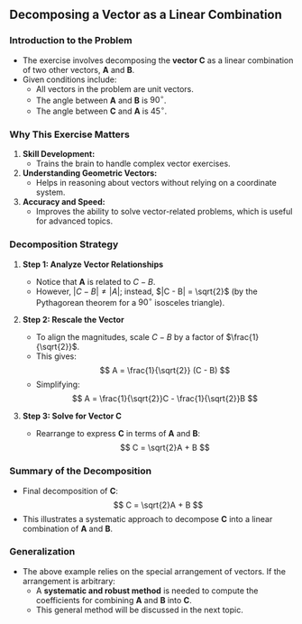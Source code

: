 ## Decomposing a Vector as a Linear Combination

### Introduction to the Problem
- The exercise involves decomposing the **vector C** as a linear combination of two other vectors, **A** and **B**.
- Given conditions include:
  - All vectors in the problem are unit vectors.
  - The angle between **A** and **B** is $90^\circ$.
  - The angle between **C** and **A** is $45^\circ$.

### Why This Exercise Matters
1. **Skill Development:**
   - Trains the brain to handle complex vector exercises.
2. **Understanding Geometric Vectors:**
   - Helps in reasoning about vectors without relying on a coordinate system.
3. **Accuracy and Speed:**
   - Improves the ability to solve vector-related problems, which is useful for advanced topics.

### Decomposition Strategy
1. **Step 1: Analyze Vector Relationships**
   - Notice that **A** is related to $C - B$.
   - However, $|C - B| \neq |A|$; instead, $|C - B| = \sqrt{2}$ (by the Pythagorean theorem for a $90^\circ$ isosceles triangle).

2. **Step 2: Rescale the Vector**
   - To align the magnitudes, scale $C - B$ by a factor of $\frac{1}{\sqrt{2}}$.
   - This gives:
     $$
     A = \frac{1}{\sqrt{2}} (C - B)
     $$
   - Simplifying:
     $$
     A = \frac{1}{\sqrt{2}}C - \frac{1}{\sqrt{2}}B
     $$

3. **Step 3: Solve for Vector C**
   - Rearrange to express **C** in terms of **A** and **B**:
     $$
     C = \sqrt{2}A + B
     $$

### Summary of the Decomposition
- Final decomposition of **C**:
  $$
  C = \sqrt{2}A + B
  $$
- This illustrates a systematic approach to decompose **C** into a linear combination of **A** and **B**.

### Generalization
- The above example relies on the special arrangement of vectors. If the arrangement is arbitrary:
  - A **systematic and robust method** is needed to compute the coefficients for combining **A** and **B** into **C**.
  - This general method will be discussed in the next topic.